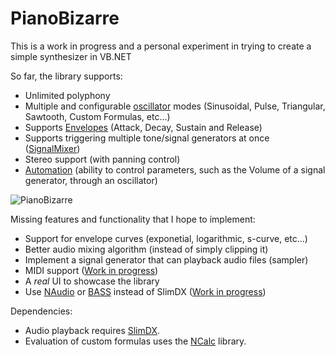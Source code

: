 # PianoBizarre

This is a work in progress and a personal experiment in trying to create a simple synthesizer in VB.NET

So far, the library supports:
- Unlimited polyphony
- Multiple and configurable [oscillator](https://github.com/morphx666/PianoBizarre/blob/master/SimpleSynth/Oscillator.vb) modes (Sinusoidal, Pulse, Triangular, Sawtooth, Custom Formulas, etc...)
- Supports [Envelopes](https://github.com/morphx666/PianoBizarre/blob/master/SimpleSynth/Envelope.vb) (Attack, Decay, Sustain and Release)
- Supports triggering multiple tone/signal generators at once ([SignalMixer](https://github.com/morphx666/PianoBizarre/blob/master/SimpleSynth/SignalMixer.vb))
- Stereo support (with panning control)
- [Automation](https://github.com/morphx666/PianoBizarre/blob/master/SimpleSynth/Automation.vb) (ability to control parameters, such as the Volume of a signal generator, through an oscillator)

![PianoBizarre](https://whenimbored.xfx.net/wp-content/uploads/2016/07/pianobizarre01.png)

Missing features and functionality that I hope to implement:
- Support for envelope curves (exponetial, logarithmic, s-curve, etc...)
- Better audio mixing algorithm (instead of simply clipping it)
- Implement a signal generator that can playback audio files (sampler)
- MIDI support ([Work in progress](https://github.com/morphx666/PianoBizarre/blob/master/SimpleSynth/MidiParser.vb))
- A *real* UI to showcase the library
- Use [NAudio](https://github.com/naudio/NAudio) or [BASS](http://www.un4seen.com/) instead of SlimDX ([Work in progress](https://github.com/morphx666/PianoBizarre/blob/master/SimpleSynth/AudioMixerNAudio.vb))

Dependencies:
- Audio playback requires [SlimDX](https://slimdx.org/).
- Evaluation of custom formulas uses the [NCalc](https://github.com/sheetsync/NCalc) library.
